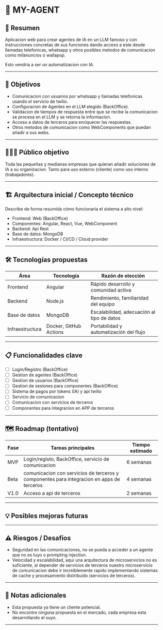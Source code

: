 # 📌 MY-AGENT

## 🧠 Resumen
Aplicacion web para crear agentes de IA en un LLM famoso y con instrucciones concretas de sus funciones dando acceso a este desde llamadas telefonicas, whatsapp y otros posibles metodos de comunicacion como milanuncios o wallapop.

Esto vendria a ser un automatizacion con IA.

---

## 🎯 Objetivos
- Comunicacion con usuarios por whatsapp y llamadas telefonicas usando el servicio de twilio.
- Configuracion de Agentes en el LLM elegido (BackOffice).
- Validacion de tiempos de respuesta entre que se recibe la comunicacion se procesa en el LLM y se retorna la informacion.
- Acceso a datos de terceros para enriquecer las respuestas.
- Otros metodos de comunicacion como WebComponents que puedan añadir a sus webs.

---

## 🧑‍🤝‍🧑 Público objetivo
Toda las pequeñas y medianas empresas que quieran añadir soluciones de IA a su organizacion. Tanto para uso externo (cliente) como uso interno (trabajadores).

---

## 🏗️ Arquitectura inicial / Concepto técnico
Describe de forma resumida cómo funcionaría el sistema a alto nivel:

- Frontend: Web (BackOffice)
- Componentes: Angular, React, Vue, WebComponent
- Backend: Api Rest
- Base de datos: MongoDB
- Infraestructura: Docker / CI/CD / Cloud provider

---

## 🛠️ Tecnologías propuestas
| Área           | Tecnología             | Razón de elección                          |
|----------------|------------------------|--------------------------------------------|
| Frontend       | Angular                | Rápido desarrollo y comunidad activa       |
| Backend        | Node.js                | Rendimiento, familiaridad del equipo       |
| Base de datos  | MongoDB                | Escalabilidad, adecuación al tipo de datos |
| Infraestructura| Docker, GitHub Actions | Portabilidad y automatización del flujo    |

---

## 📋 Funcionalidades clave
- [ ] Login/Registro (BackOffice)
- [ ] Gestion de agentes (BackOffice)
- [ ] Gestion de usuarios (BackOffice)
- [ ] Gestion de sesiones para componentes (BackOffice)
- [ ] Sistema de pagos por tokens (IA) y api twilio
- [ ] Servicio de comunicacion
- [ ] Comunicacion con servicios de terceros
- [ ] Componentes para integracion en APP de terceros

---

## 🗺️ Roadmap (tentativo)
| Fase | Tareas principales | Tiempo estimado |
|------|-------------------------------------------------------------------------------------------|-----------|
| MVP  | Login/registo, BackOffice, servicio de comunicacion                                       | 6 semanas |
| Beta | comunicacion con servicios de terceros y componentes para integracion en apps de terceros | 4 semanas |
| V1.0 | Acceso a api de terceros                                                                  | 2 semanas |

---

## 💡 Posibles mejoras futuras


---

## ⚠️ Riesgos / Desafíos
- Seguridad en las comunicaciones, no se pueda a acceder a un agente que no es tuyo o prompting injection.
- Velocidad y escalabilidad, aqui una arquitectura de microservicios no es suficiente, al depender de servicios de terceros nuestro microservicio de comunicacion debe ir increiblemente rapido implementando sistemas de cache y procesamiento distribuido (servicios de terceros).

---

## 🔖 Notas adicionales
- Esta propuesta ya tiene un cliente potencial.
- No encontre ninguna propuesta en el mercado, cada empresa esta desarrollando el suyo.

---
